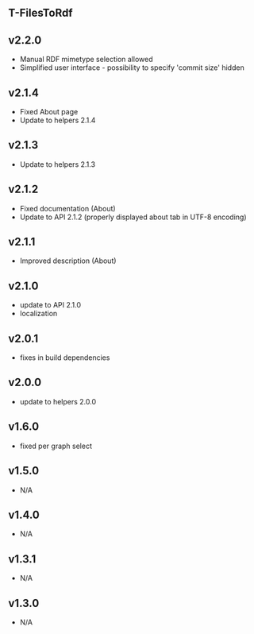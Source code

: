 T-FilesToRdf
----------

v2.2.0
---
* Manual RDF mimetype selection allowed
* Simplified user interface - possibility to specify 'commit size' hidden

v2.1.4
---
* Fixed About page
* Update to helpers 2.1.4

v2.1.3
---
* Update to helpers 2.1.3

v2.1.2
---
* Fixed documentation (About)
* Update to API 2.1.2 (properly displayed about tab in UTF-8 encoding)

v2.1.1
---
* Improved description (About)

v2.1.0
---
* update to API 2.1.0
* localization

v2.0.1
---
* fixes in build dependencies

v2.0.0
---
* update to helpers 2.0.0

v1.6.0
---
* fixed per graph select

v1.5.0
---
* N/A

v1.4.0
---
* N/A

v1.3.1
---
* N/A

v1.3.0
---
* N/A
